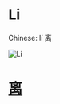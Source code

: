 # Li

Chinese: lí 离

![Li](https://88o.io/wp-content/uploads/2018/09/30-e7a6bbli.jpg)

# [离](./e7a6bbli_cn.md)
